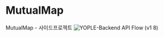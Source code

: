 # MutualMap
MutualMap - 사이드프로젝트
![YOPLE-Backend API Flow (v1 8)](https://user-images.githubusercontent.com/46863381/166635329-170c1003-0707-4e9d-8339-4a67791217ff.png)
